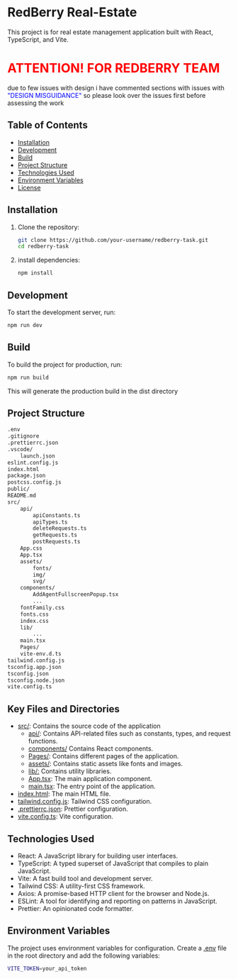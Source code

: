 # RedBerry Real-Estate

This project is for real estate management application built with React, TypeScript, and Vite.

# <span style="color: red">ATTENTION! FOR REDBERRY TEAM<span>

due to few issues with design i have commented sections with issues with <span style="color: blue">"DESIGN MISGUIDANCE"</span> so please look over the issues first before assessing the work

## Table of Contents

- [Installation](#installation)
- [Development](#development)
- [Build](#build)
- [Project Structure](#project-structure)
- [Technologies Used](#technologies-used)
- [Environment Variables](#environment-variables)
- [License](#license)

## Installation

1. Clone the repository:
   ```sh
   git clone https://github.com/your-username/redberry-task.git
   cd redberry-task
   ```
2. install dependencies:
   ```sh
   npm install
   ```

## Development

To start the development server, run:

```sh
npm run dev
```

## Build

To build the project for production, run:

```sh
npm run build
```

This will generate the production build in the dist directory

## Project Structure

```sh
.env
.gitignore
.prettierrc.json
.vscode/
    launch.json
eslint.config.js
index.html
package.json
postcss.config.js
public/
README.md
src/
    api/
        apiConstants.ts
        apiTypes.ts
        deleteRequests.ts
        getRequests.ts
        postRequests.ts
    App.css
    App.tsx
    assets/
        fonts/
        img/
        svg/
    components/
        AddAgentFullscreenPopup.tsx
        ...
    fontFamily.css
    fonts.css
    index.css
    lib/
        ...
    main.tsx
    Pages/
    vite-env.d.ts
tailwind.config.js
tsconfig.app.json
tsconfig.json
tsconfig.node.json
vite.config.ts
```

## Key Files and Directories

- [src/](./src/): Contains the source code of the application
  - [api/](./src/api/): Contains API-related files such as constants, types, and request functions.
  - [components/](./src/components/) Contains React components.
  - [Pages/](./src/Pages/): Contains different pages of the application.
  - [assets/](./src/assets/): Contains static assets like fonts and images.
  - [lib/:](./src/lib/) Contains utility libraries.
  - [App.tsx](./src/App.tsx): The main application component.
  - [main.tsx](./src/main.tsx): The entry point of the application.
- [index.html](./index.html): The main HTML file.
- [tailwind.config.js](./tailwind.config.js): Tailwind CSS configuration.
- [.prettierrc.json](./.prettier.json): Prettier configuration.
- [vite.config.ts](./vite.config.ts): Vite configuration.

## Technologies Used

- React: A JavaScript library for building user interfaces.
- TypeScript: A typed superset of JavaScript that compiles to plain JavaScript.
- Vite: A fast build tool and development server.
- Tailwind CSS: A utility-first CSS framework.
- Axios: A promise-based HTTP client for the browser and Node.js.
- ESLint: A tool for identifying and reporting on patterns in JavaScript.
- Prettier: An opinionated code formatter.

## Environment Variables

The project uses environment variables for configuration. Create a [.env](./.env) file in the root directory and add the following variables:

```sh
VITE_TOKEN=your_api_token
```
